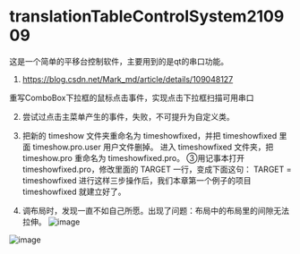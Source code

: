 # translationTableControlSystem210909

这是一个简单的平移台控制软件，主要用到的是qt的串口功能。


1. https://blog.csdn.net/Mark_md/article/details/109048127

重写ComboBox下拉框的鼠标点击事件，实现点击下拉框扫描可用串口

2. 尝试过点击主菜单产生的事件，失败，不可提升为自定义类。
3. 把新的 timeshow 文件夹重命名为 timeshowfixed，并把 timeshowfixed 里面 timeshow.pro.user 用户文件删掉。
进入 timeshowfixed 文件夹，把 timeshow.pro 重命名为 timeshowfixed.pro。
③用记事本打开 timeshowfixed.pro，修改里面的 TARGET 一行，变成下面这句：
TARGET = timeshowfixed
进行这样三步操作后，我们本章第一个例子的项目 timeshowfixed 就建立好了。

4. 调布局时，发现一直不如自己所愿。出现了问题：布局中的布局里的间隙无法拉伸。
![image](https://user-images.githubusercontent.com/78476272/132862407-86f434ff-2748-4944-a236-213f7f98c96d.png)

![image](https://user-images.githubusercontent.com/78476272/132862466-c9d9b781-1851-478a-b0ec-54154e6004ab.png)

